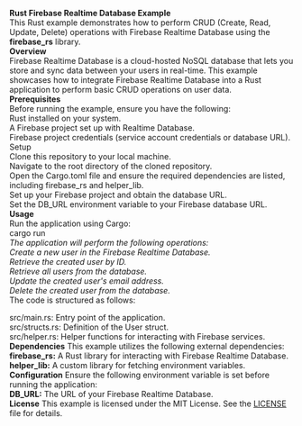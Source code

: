 **Rust Firebase Realtime Database Example**  
This Rust example demonstrates how to perform CRUD (Create, Read, Update, Delete) operations with Firebase Realtime Database using  the **firebase_rs** library.  
**Overview**  
Firebase Realtime Database is a cloud-hosted NoSQL database that lets you store and sync data between your users in real-time.   This example showcases how to integrate Firebase Realtime Database into a Rust application to perform basic CRUD operations on user data.   
**Prerequisites**  
Before running the example, ensure you have the following:  
Rust installed on your system.  
A Firebase project set up with Realtime Database.  
Firebase project credentials (service account credentials or database URL).  
Setup  
Clone this repository to your local machine.  
Navigate to the root directory of the cloned repository.  
Open the Cargo.toml file and ensure the required dependencies are listed, including firebase_rs and helper_lib.  
Set up your Firebase project and obtain the database URL.  
Set the DB_URL environment variable to your Firebase database URL.  
**Usage**  
Run the application using Cargo:  
cargo run  
*The application will perform the following operations:*  
*Create a new user in the Firebase Realtime Database.*  
*Retrieve the created user by ID.*  
*Retrieve all users from the database.*  
*Update the created user's email address.*  
*Delete the created user from the database.*  
The code is structured as follows:  

src/main.rs: Entry point of the application.  
src/structs.rs: Definition of the User struct.  
src/helper.rs: Helper functions for interacting with Firebase services.  
**Dependencies**
This example utilizes the following external dependencies:
**firebase_rs:** A Rust library for interacting with Firebase Realtime Database.  
**helper_lib:** A custom library for fetching environment variables.  
**Configuration**
Ensure the following environment variable is set before running the application:  
**DB_URL:** The URL of your Firebase Realtime Database.  
**License**
This example is licensed under the MIT License. See the [LICENSE ](https://github.com/emreyalvac/firebase-rs/blob/HEAD/LICENSE)file for details.